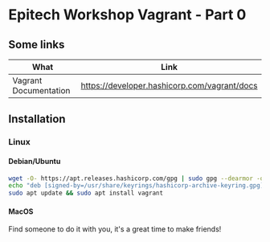 # Epitech Workshop Vagrant - Part 0

## Some links

What | Link
--- | ---
Vagrant Documentation | https://developer.hashicorp.com/vagrant/docs

## Installation

### Linux

#### Debian/Ubuntu

```bash
wget -O- https://apt.releases.hashicorp.com/gpg | sudo gpg --dearmor -o /usr/share/keyrings/hashicorp-archive-keyring.gpg
echo "deb [signed-by=/usr/share/keyrings/hashicorp-archive-keyring.gpg] https://apt.releases.hashicorp.com $(lsb_release -cs) main" | sudo tee /etc/apt/sources.list.d/hashicorp.list
sudo apt update && sudo apt install vagrant
```

#### MacOS

Find someone to do it with you, it's a great time to make friends!
